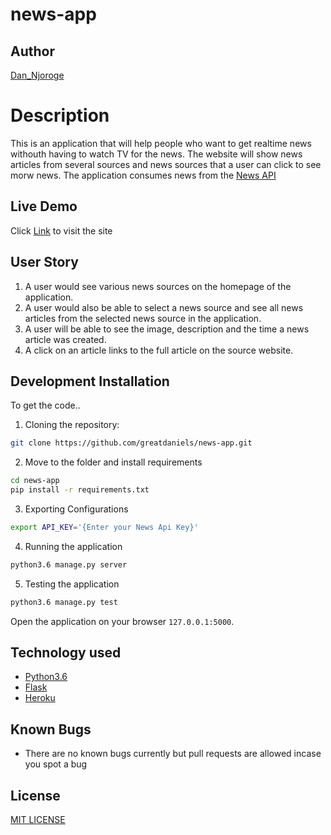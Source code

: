 # news-app

## Author

[Dan_Njoroge](https://github.com/greatdaniels)

# Description
This is an application that will help people who want to get realtime news withouth having to watch TV for the news. The website will show news articles from several sources and news sources that a user can click to see morw news. The  application consumes news from the [News API](https://newsapi.org/)

## Live Demo

Click [Link](https://news-app-mc27.herokuapp.com/) to visit the site

## User Story

1. A user would see various news sources on the homepage of the application.
2. A user would also be able to select a news source and see all news articles from the selected news source in the application.
3. A user will be able to see the image, description and the time a news article was created.
4. A click on an article links to the full article on the source website.


## Development Installation
To get the code..

1. Cloning the repository:
  ```bash
  git clone https://github.com/greatdaniels/news-app.git
  ```
2. Move to the folder and install requirements
  ```bash
  cd news-app
  pip install -r requirements.txt
  ```
3. Exporting Configurations
  ```bash
  export API_KEY='{Enter your News Api Key}'
  ```
4. Running the application
  ```bash
  python3.6 manage.py server
  ```
5. Testing the application
  ```bash
  python3.6 manage.py test
  ```
Open the application on your browser `127.0.0.1:5000`.


## Technology used

* [Python3.6](https://www.python.org/)
* [Flask](http://flask.pocoo.org/)
* [Heroku](https://heroku.com)


## Known Bugs
* There are no known bugs currently but pull requests are allowed incase you spot a bug

## License
[MIT LICENSE](./license)